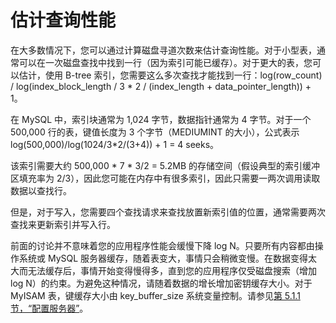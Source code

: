 # 估计查询性能

在大多数情况下，您可以通过计算磁盘寻道次数来估计查询性能。对于小型表，通常可以在一次磁盘查找中找到一行（因为索引可能已缓存）。对于更大的表，您可以估计，使用 B-tree 索引，您需要这么多次查找才能找到一行：log(row_count) / log(index_block_length / 3 * 2 / (index_length + data_pointer_length)) + 1。

在 MySQL 中，索引块通常为 1,024 字节，数据指针通常为 4 字节。对于一个 500,000 行的表，键值长度为 3 个字节（MEDIUMINT 的大小），公式表示 log(500,000)/log(1024/3*2/(3+4)) + 1 = 4 seeks。

该索引需要大约 500,000 * 7 * 3/2 = 5.2MB 的存储空间（假设典型的索引缓冲区填充率为 2/3），因此您可能在内存中有很多索引，因此只需要一两次调用读取数据以查找行。

但是，对于写入，您需要四个查找请求来查找放置新索引值的位置，通常需要两次查找来更新索引并写入行。

前面的讨论并不意味着您的应用程序性能会缓慢下降 log N。只要所有内容都由操作系统或 MySQL 服务器缓存，随着表变大，事情只会稍微变慢。在数据变得太大而无法缓存后，事情开始变得慢得多，直到您的应用程序仅受磁盘搜索（增加 log N）的约束。为避免这种情况，请随着数据的增长增加密钥缓存大小。对于 MyISAM 表，键缓存大小由 key_buffer_size 系统变量控制。请参见[第 5.1.1 节，“配置服务器”](https://dev.mysql.com/doc/refman/8.0/en/server-configuration.html)。
